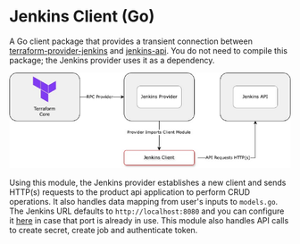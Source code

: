 # Jenkins Client (Go)

A Go client package that provides a transient connection between [terraform-provider-jenkins](https://github.com/mjagyo/terraform-provider-jenkins) and [jenkins-api](https://github.com/mjagyo/jenkins-client-go). You do not need to compile this package; the Jenkins provider uses it as a dependency. 


![Jenkins diagram](./docs/jenkins-provider-diagram.jpg)

Using this module, the Jenkins provider establishes a new client and sends HTTP(s) requests to the product api application to perform CRUD operations. It also handles data mapping from user's inputs to `models.go`. The Jenkins URL defaults to `http://localhost:8080` and you can configure it [here](https://github.com/mjagyo/jenkins-client-go/blob/main/client.go#L11) in case that port is already in use. This module also handles API calls to create secret, create job and authenticate token.
